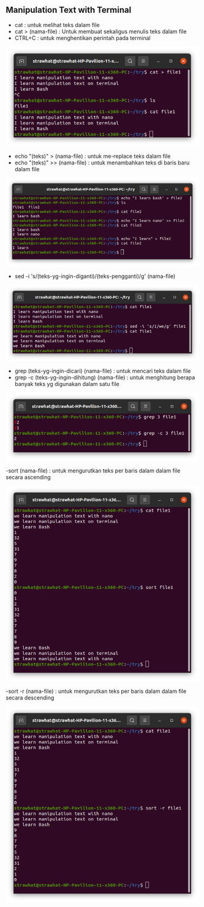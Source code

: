 ## Manipulation Text with Terminal

- cat : untuk melihat teks dalam file
- cat > (nama-file) : Untuk membuat sekaligus menulis teks dalam file
- CTRL+C : untuk menghentikan perintah pada terminal

<p align="center"><img src="../week-3/assets/Manipulation-Text-with-Terminal/1.png"></p>

- echo "(teks)" > (nama-file)  : untuk me-replace teks dalam file
- echo "(teks)" >> (nama-file) : untuk menambahkan teks di baris baru dalam file

<p align="center"><img src="../week-3/assets/Manipulation-Text-with-Terminal/2.png"></p>

- sed -i 's/(teks-yg-ingin-diganti)/(teks-pengganti)/g' (nama-file)

<p align="center"><img src="../week-3/assets/Manipulation-Text-with-Terminal/3.png"></p>

- grep (teks-yg-ingin-dicari) (nama-file) : untuk mencari teks dalam file
- grep -c (teks-yg-ingin-dihitung) (nama-file) : untuk menghitung berapa banyak teks yg digunakan dalam satu file

<p align="center"><img src="../week-3/assets/Manipulation-Text-with-Terminal/4.png"></p>

-sort (nama-file) : untuk mengurutkan teks per baris dalam dalam file secara ascending

<p align="center"><img src="../week-3/assets/Manipulation-Text-with-Terminal/5.png"></p>

-sort -r (nama-file) : untuk mengurutkan teks per baris dalam dalam file secara descending

<p align="center"><img src="../week-3/assets/Manipulation-Text-with-Terminal/6.png"></p>
